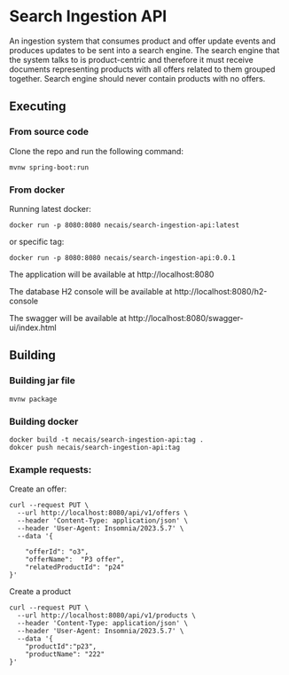 # Search Ingestion API

An ingestion system that consumes product and offer
update events and produces updates to be sent into a search engine.
The search engine that the system talks to is product-centric and therefore it
must receive documents representing products with all offers related to them
grouped together. Search engine should never contain products with no offers.


## Executing

### From source code
Clone the repo and run the following command:
```
mvnw spring-boot:run
```

### From docker 
Running latest docker:
```
docker run -p 8080:8080 necais/search-ingestion-api:latest 
```
or specific tag:
```
docker run -p 8080:8080 necais/search-ingestion-api:0.0.1 
```

The application will be available at http://localhost:8080

The database H2 console will be available at http://localhost:8080/h2-console

The swagger will be available at http://localhost:8080/swagger-ui/index.html


## Building

### Building jar file
```
mvnw package
```

### Building docker
```
docker build -t necais/search-ingestion-api:tag .
dokcer push necais/search-ingestion-api:tag
```

### Example requests:

Create an offer:

```
curl --request PUT \
  --url http://localhost:8080/api/v1/offers \
  --header 'Content-Type: application/json' \
  --header 'User-Agent: Insomnia/2023.5.7' \
  --data '{
	
	"offerId": "o3",
	"offerName":  "P3 offer",
	"relatedProductId": "p24"
}'
```

Create a product
```
curl --request PUT \
  --url http://localhost:8080/api/v1/products \
  --header 'Content-Type: application/json' \
  --header 'User-Agent: Insomnia/2023.5.7' \
  --data '{
	"productId":"p23",
	"productName": "222"
}'
```